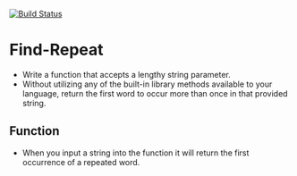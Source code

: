 [![Build Status](https://travis-ci.com/jlhiskey/code-challenge.svg?branch=master)](https://travis-ci.com/jlhiskey/code-challenge)

# Find-Repeat

 - Write a function that accepts a lengthy string parameter.
 - Without utilizing any of the built-in library methods available to your language, return the first word to occur more than once in that provided string.
 ## Function
 - When you input a string into the function it will return the first occurrence of a repeated word.
